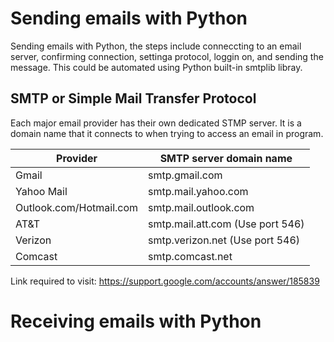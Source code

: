 # Sending emails with Python

Sending emails with Python, the steps include conneccting to an email server, confirming connection, settinga protocol, loggin on, and sending the message. This could be automated using Python built-in smtplib libray.


## SMTP or Simple Mail Transfer Protocol

Each major email provider has their own dedicated STMP server. It is a domain name that it connects to when trying to access an email in program. 
  
|  Provider                | SMTP server domain name  |  
|--------------------------|--------------------------|
|  Gmail                   | smtp.gmail.com           | 
|  Yahoo Mail              | smtp.mail.yahoo.com      |  
| Outlook.com/Hotmail.com  | smtp.mail.outlook.com    |  
|  AT&T                    | smtp.mail.att.com   (Use port 546)| 
|  Verizon                 | smtp.verizon.net (Use port 546)  | 
|  Comcast                 | smtp.comcast.net                 | 


Link required to visit: https://support.google.com/accounts/answer/185839


# Receiving emails with Python 
